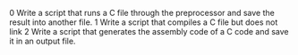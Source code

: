 0 Write a script that runs a C file through the preprocessor and save the result into another file.
1 Write a script that compiles a C file but does not link
2 Write a script that generates the assembly code of a C code and save it in an output file.
